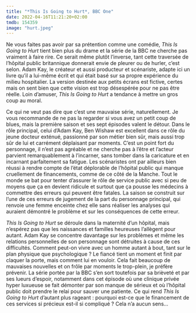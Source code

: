 ```yaml
---
title: "*This Is Going to Hurt*, BBC One"
date: 2022-04-16T11:21:20+02:00
tmdb: 154359 
image: "hurt.jpeg"
---
```


Ne vous faites pas avoir par sa prétention comme une comédie, *This Is Going to Hurt* tient bien plus du drame et la série de la BBC ne cherche pas vraiment à faire rire. Ce serait même plutôt l’inverse, tant cette traversée de l’hôpital public britannique donnerait envie de pleurer ou de hurler, c’est selon. Adam Kay, le créateur et aussi producteur et scénariste, adapte ici un livre qu’il a lui-même écrit et qui était basé sur sa propre expérience du milieu hospitalier. La version destinée aux petits écrans est fictive, certes mais on sent bien que cette vision est trop désespérée pour ne pas être réelle. Loin d’amuser, *This Is Going to Hurt* a tendance à mettre un gros coup au moral.

Ce qui ne veut pas dire que c’est une mauvaise série, naturellement. Je vous recommande de ne pas la regarder si vous avez un petit coup de blues, mais la première saison et ses sept épisodes valent le détour. Dans le rôle principal, celui d’Adam Kay, Ben Wishaw est excellent dans ce rôle du jeune docteur exténué, passionné par son métier bien sûr, mais aussi trop sûr de lui et carrément déplaisant par moments. C’est un point fort du personnage, il n’est pas agréable et ne cherche pas à l’être et l’acteur parvient remarquablement à l’incarner, sans tomber dans la caricature et en incarnant parfaitement sa fatigue. Les scénaristes ont par ailleurs bien réussi à rendre compte de l’état déplorable de l’hôpital public qui manque cruellement de financements, comme de ce côté de la Manche. Tout le monde se bat pour tenter d’assurer le rôle de service public avec si peu de moyens que ça en devient ridicule et surtout que ça pousse les médecins à commettre des erreurs qui peuvent être fatales. La saison se construit sur l’une de ces erreurs de jugement de la part du personnage principal, qui renvoie une femme enceinte chez elle sans réaliser les analyses qui auraient démontré le problème et sur les conséquences de cette erreur. 

*This Is Going to Hurt* se déroule dans la maternité d’un hôpital, mais n’espérez pas que les naissances et familles heureuses l’allègent pour autant. Adam Kay se concentre davantage sur les problèmes et même les relations personnelles de son personnage sont détruites à cause de ces difficultés. Comment peut-on vivre avec un homme autant à bout, tant sur le plan physique que psychologique ? Le fiancé tient un moment et finit par claquer la porte, mais comment lui en vouloir. Cela fait beaucoup de mauvaises nouvelles et on frôle par moments le trop-plein, je préfère prévenir. La série portée par la BBC s’en sort toutefois par sa brièveté et par ses lueurs d’espoir, notamment dans cet épisode où une clinique privée hyper luxueuse se fait démonter par son manque de sérieux et où l’hôpital public doit prendre le relai pour sauver une patiente. Ce qui rend *This Is Going to Hurt* d’autant plus rageant : pourquoi est-ce que le financement de ces services si précieux est-il si compliqué ? Cela n’a aucun sens… 

